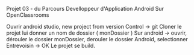 Projet 03 - du Parcours Develloppeur d'Application Android Sur OpenClassrooms

Ouvrir android studio, new project from version Control -> git
Cloner le projet lui donner un nom de dossier ( monDossier )
Sur android -> ouvrir, dérouler le dossier monDossier, derouler le dossier Android, selectionner Entrevoisin -> OK
Le projet se build.
